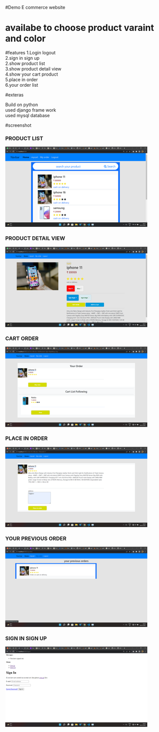 #Demo E commerce website

# availabe to choose product varaint and color

#features
1.Login logout <br>
2.sign in sign up <br>
2.show product list <br>
3.show product detail view <br>
4.show your cart product <br>
5.place in order <br>
6.your order list <br>
  
#exteras
 <p>
  Build on python
  <br>
  used django frame work
  <br>
  used mysql database
  </p>

#screenshot 

<p align="center">
  <h3>PRODUCT LIST</h3>
  <img src="https://github.com/Johnscott207/chefkart/blob/master/Screenshots/product%20list.png" width="450" alt="Screenshot">
</p>

<p align="center">
  <h3>PRODUCT DETAIL VIEW</h3>
  <img src="https://github.com/Johnscott207/chefkart/blob/master/Screenshots/product%20detail%20view.png" width="450" alt="Screenshot">
</p>

<p align="center">
  <h3>CART ORDER</h3>
  <img src="https://github.com/Johnscott207/chefkart/blob/master/Screenshots/Cart%20and%20order.png" width="450" alt="Screenshot">
</p>

<p align="center">
  <h3>PLACE IN ORDER</h3>
  <img src="https://github.com/Johnscott207/chefkart/blob/master/Screenshots/finale%20place%20in%20order.png" width="450" alt="Screenshot">
</p>

<p align="center">
  <h3>YOUR PREVIOUS ORDER</h3>
  <img src="https://github.com/Johnscott207/chefkart/blob/master/Screenshots/previous%20orders.png" width="450" alt="Screenshot">
</p>

<p align="center">
  <h3>SIGN IN SIGN UP</h3>
  <img src="https://github.com/Johnscott207/chefkart/blob/master/Screenshots/sign%20in%20sign%20up.png" width="450" alt="Screenshot">
</p>



